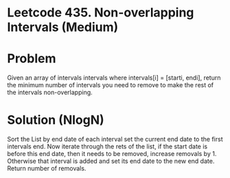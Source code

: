 # Leetcode 435. Non-overlapping Intervals (Medium)

# Problem

Given an array of intervals intervals where intervals[i] = [starti, endi], return the minimum number of intervals you need to remove to make the rest of the intervals non-overlapping.

# Solution (NlogN)

Sort the List by end date of each interval
set the current end date to the first intervals end. Now iterate through the rets of the list, if the start date is before this end date, then it needs to be removed, increase removals by 1. Otherwise that interval is added and set its end date to the new end date. Return number of removals.
